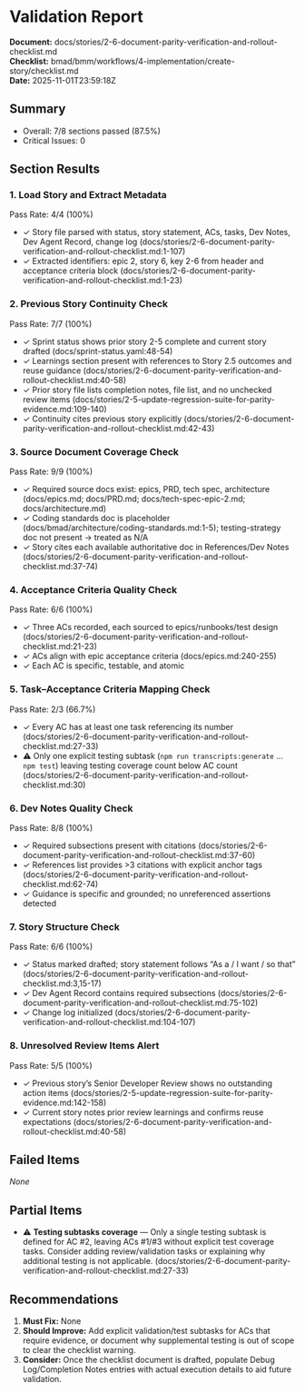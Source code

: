 # Validation Report

**Document:** docs/stories/2-6-document-parity-verification-and-rollout-checklist.md  
**Checklist:** bmad/bmm/workflows/4-implementation/create-story/checklist.md  
**Date:** 2025-11-01T23:59:18Z

## Summary

- Overall: 7/8 sections passed (87.5%)
- Critical Issues: 0

## Section Results

### 1. Load Story and Extract Metadata

Pass Rate: 4/4 (100%)

- ✓ Story file parsed with status, story statement, ACs, tasks, Dev Notes, Dev Agent Record, change log (docs/stories/2-6-document-parity-verification-and-rollout-checklist.md:1-107)
- ✓ Extracted identifiers: epic 2, story 6, key 2-6 from header and acceptance criteria block (docs/stories/2-6-document-parity-verification-and-rollout-checklist.md:1-23)

### 2. Previous Story Continuity Check

Pass Rate: 7/7 (100%)

- ✓ Sprint status shows prior story 2-5 complete and current story drafted (docs/sprint-status.yaml:48-54)
- ✓ Learnings section present with references to Story 2.5 outcomes and reuse guidance (docs/stories/2-6-document-parity-verification-and-rollout-checklist.md:40-58)
- ✓ Prior story file lists completion notes, file list, and no unchecked review items (docs/stories/2-5-update-regression-suite-for-parity-evidence.md:109-140)
- ✓ Continuity cites previous story explicitly (docs/stories/2-6-document-parity-verification-and-rollout-checklist.md:42-43)

### 3. Source Document Coverage Check

Pass Rate: 9/9 (100%)

- ✓ Required source docs exist: epics, PRD, tech spec, architecture (docs/epics.md; docs/PRD.md; docs/tech-spec-epic-2.md; docs/architecture.md)
- ✓ Coding standards doc is placeholder (docs/bmad/architecture/coding-standards.md:1-5); testing-strategy doc not present → treated as N/A
- ✓ Story cites each available authoritative doc in References/Dev Notes (docs/stories/2-6-document-parity-verification-and-rollout-checklist.md:37-74)

### 4. Acceptance Criteria Quality Check

Pass Rate: 6/6 (100%)

- ✓ Three ACs recorded, each sourced to epics/runbooks/test design (docs/stories/2-6-document-parity-verification-and-rollout-checklist.md:21-23)
- ✓ ACs align with epic acceptance criteria (docs/epics.md:240-255)
- ✓ Each AC is specific, testable, and atomic

### 5. Task–Acceptance Criteria Mapping Check

Pass Rate: 2/3 (66.7%)

- ✓ Every AC has at least one task referencing its number (docs/stories/2-6-document-parity-verification-and-rollout-checklist.md:27-33)
- ⚠ Only one explicit testing subtask (`npm run transcripts:generate` … `npm test`) leaving testing coverage count below AC count (docs/stories/2-6-document-parity-verification-and-rollout-checklist.md:30)

### 6. Dev Notes Quality Check

Pass Rate: 8/8 (100%)

- ✓ Required subsections present with citations (docs/stories/2-6-document-parity-verification-and-rollout-checklist.md:37-60)
- ✓ References list provides >3 citations with explicit anchor tags (docs/stories/2-6-document-parity-verification-and-rollout-checklist.md:62-74)
- ✓ Guidance is specific and grounded; no unreferenced assertions detected

### 7. Story Structure Check

Pass Rate: 6/6 (100%)

- ✓ Status marked drafted; story statement follows “As a / I want / so that” (docs/stories/2-6-document-parity-verification-and-rollout-checklist.md:3,15-17)
- ✓ Dev Agent Record contains required subsections (docs/stories/2-6-document-parity-verification-and-rollout-checklist.md:75-102)
- ✓ Change log initialized (docs/stories/2-6-document-parity-verification-and-rollout-checklist.md:104-107)

### 8. Unresolved Review Items Alert

Pass Rate: 5/5 (100%)

- ✓ Previous story’s Senior Developer Review shows no outstanding action items (docs/stories/2-5-update-regression-suite-for-parity-evidence.md:142-158)
- ✓ Current story notes prior review learnings and confirms reuse expectations (docs/stories/2-6-document-parity-verification-and-rollout-checklist.md:40-58)

## Failed Items

_None_

## Partial Items

- ⚠ **Testing subtasks coverage** — Only a single testing subtask is defined for AC #2, leaving ACs #1/#3 without explicit test coverage tasks. Consider adding review/validation tasks or explaining why additional testing is not applicable. (docs/stories/2-6-document-parity-verification-and-rollout-checklist.md:27-33)

## Recommendations

1. **Must Fix:** None
2. **Should Improve:** Add explicit validation/test subtasks for ACs that require evidence, or document why supplemental testing is out of scope to clear the checklist warning.
3. **Consider:** Once the checklist document is drafted, populate Debug Log/Completion Notes entries with actual execution details to aid future validation.

